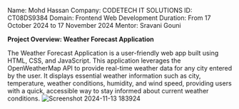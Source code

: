 Name: Mohd Hassan
Company: CODETECH IT SOLUTIONS
ID: CT08DS9384
Domain: Frontend Web Development
Duration: From 17 October 2024 to 17 November 2024
Mentor: Sravani Gouni

**Project Overview: Weather Forecast Application**

The Weather Forecast Application is a user-friendly web app built using HTML, CSS, and JavaScript. This application leverages the OpenWeatherMap API to provide real-time weather data for any city entered by the user. It displays essential weather information such as city, temperature, weather conditions, humidity, and wind speed, providing users with a quick, accessible way to stay informed about current weather conditions.
![Screenshot 2024-11-13 183924](https://github.com/user-attachments/assets/7117a0a3-c7a0-4e0f-a8a7-4c733a151d06)
